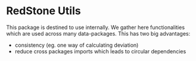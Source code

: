 # RedStone Utils

This package is destined to use internally.
We gather here functionalities which are used across many data-packages. This has two big advantages:

- consistency (eg. one way of calculating deviation)
- reduce cross packages imports which leads to circular dependencies
